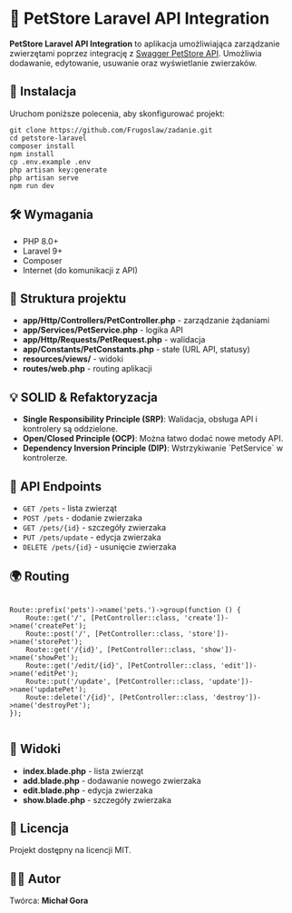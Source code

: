 <html>


<h1>🐾 PetStore Laravel API Integration</h1>
<p><strong>PetStore Laravel API Integration</strong> to aplikacja umożliwiająca zarządzanie zwierzętami poprzez
    integrację z <a href="https://petstore.swagger.io/" target="_blank">Swagger PetStore API</a>. Umożliwia
    dodawanie, edytowanie, usuwanie oraz wyświetlanie zwierzaków.</p>
<h2>📌 Instalacja</h2>
<p>Uruchom poniższe polecenia, aby skonfigurować projekt:</p>
<pre><code>git clone https://github.com/Frugoslaw/zadanie.git
cd petstore-laravel
composer install
npm install
cp .env.example .env
php artisan key:generate
php artisan serve
npm run dev
</code></pre>

<h2>🛠 Wymagania</h2>
<ul>
    <li>PHP 8.0+</li>
    <li>Laravel 9+</li>
    <li>Composer</li>
    <li>Internet (do komunikacji z API)</li>
</ul>

<h2>📂 Struktura projektu</h2>
<ul>
    <li><strong>app/Http/Controllers/PetController.php</strong> - zarządzanie żądaniami</li>
    <li><strong>app/Services/PetService.php</strong> - logika API</li>
    <li><strong>app/Http/Requests/PetRequest.php</strong> - walidacja</li>
    <li><strong>app/Constants/PetConstants.php</strong> - stałe (URL API, statusy)</li>
    <li><strong>resources/views/</strong> - widoki</li>
    <li><strong>routes/web.php</strong> - routing aplikacji</li>
</ul>

<h2>💡 SOLID & Refaktoryzacja</h2>
<ul>
    <li><strong>Single Responsibility Principle (SRP)</strong>: Walidacja, obsługa API i kontrolery są
        oddzielone.</li>
    <li><strong>Open/Closed Principle (OCP)</strong>: Można łatwo dodać nowe metody API.</li>
    <li><strong>Dependency Inversion Principle (DIP)</strong>: Wstrzykiwanie `PetService` w kontrolerze.</li>
</ul>

<h2>🔄 API Endpoints</h2>
<ul>
    <li><code>GET /pets</code> - lista zwierząt</li>
    <li><code>POST /pets</code> - dodanie zwierzaka</li>
    <li><code>GET /pets/{id}</code> - szczegóły zwierzaka</li>
    <li><code>PUT /pets/update</code> - edycja zwierzaka</li>
    <li><code>DELETE /pets/{id}</code> - usunięcie zwierzaka</li>
</ul>

<h2>🌍 Routing</h2>
<pre><code>
Route::prefix('pets')->name('pets.')->group(function () {
    Route::get('/', [PetController::class, 'create'])->name('createPet');
    Route::post('/', [PetController::class, 'store'])->name('storePet');
    Route::get('/{id}', [PetController::class, 'show'])->name('showPet');
    Route::get('/edit/{id}', [PetController::class, 'edit'])->name('editPet');
    Route::put('/update', [PetController::class, 'update'])->name('updatePet');
    Route::delete('/{id}', [PetController::class, 'destroy'])->name('destroyPet');
});
        </code></pre>

<h2>🎨 Widoki</h2>
<ul>
    <li><strong>index.blade.php</strong> - lista zwierząt</li>
    <li><strong>add.blade.php</strong> - dodawanie nowego zwierzaka</li>
    <li><strong>edit.blade.php</strong> - edycja zwierzaka</li>
    <li><strong>show.blade.php</strong> - szczegóły zwierzaka</li>
</ul>

<h2>📜 Licencja</h2>
<p>Projekt dostępny na licencji MIT.</p>

<h2>👨‍💻 Autor</h2>
<p>Twórca: <strong>Michał Gora</strong></p>
</div>


</html>
